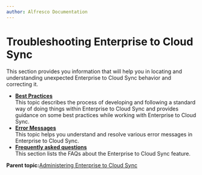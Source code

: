```yaml
---
author: Alfresco Documentation
---
```


# Troubleshooting Enterprise to Cloud Sync

This section provides you information that will help you in locating and understanding unexpected Enterprise to Cloud Sync behavior and correcting it.

-   **[Best Practices](../concepts/cloud-sync-bestpratices.md)**  
This topic describes the process of developing and following a standard way of doing things within Enterprise to Cloud Sync and provides guidance on some best practices while working with Enterprise to Cloud Sync.
-   **[Error Messages](../concepts/cloud-sync-errormessages.md)**  
This topic helps you understand and resolve various error messages in Enterprise to Cloud Sync.
-   **[Frequently asked questions](../concepts/cloud-sync-faq.md)**  
 This section lists the FAQs about the Enterprise to Cloud Sync feature.

**Parent topic:**[Administering Enterprise to Cloud Sync](../concepts/cloud-sync-intro.md)


